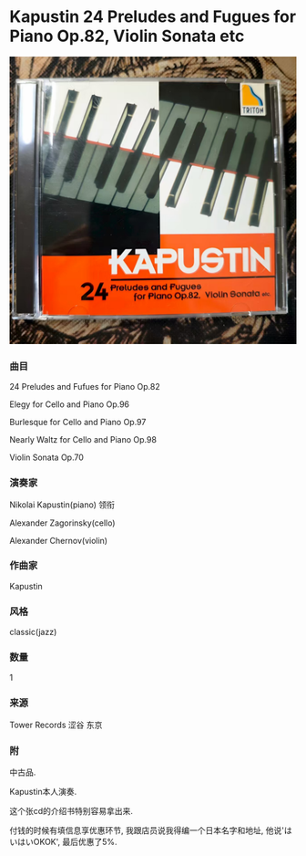 # Kapustin 24 Preludes and Fugues for Piano Op.82, Violin Sonata etc
![_](https://github.com/zhuiyy/My-Discs/blob/main/Kapustin%2024%20Preludes%20and%20Fugues%20for%20Piano%20Op.82%2C%20Violin%20Sonata%20etc/cover.jpg)
### 曲目
24 Preludes and Fufues for Piano Op.82

Elegy for Cello and Piano Op.96

Burlesque for Cello and Piano Op.97

Nearly Waltz for Cello and Piano Op.98

Violin Sonata Op.70
### 演奏家
Nikolai Kapustin(piano) 领衔

Alexander Zagorinsky(cello)

Alexander Chernov(violin)
### 作曲家
Kapustin
### 风格
classic(jazz)
### 数量
1
### 来源
Tower Records 涩谷 东京
### 附
中古品.

Kapustin本人演奏.

这个张cd的介绍书特别容易拿出来.

付钱的时候有填信息享优惠环节, 我跟店员说我得编一个日本名字和地址, 他说'はいはいOKOK', 最后优惠了5%.
